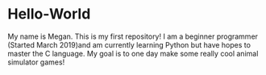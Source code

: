 # Hello-World

My name is Megan. This is my first repository! I am a beginner programmer (Started March 2019)and am currently learning Python but have hopes to master the C language. My goal is to one day make some really cool animal simulator games! 
